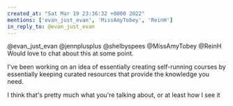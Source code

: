 ```yaml
---
created_at: "Sat Mar 19 23:36:32 +0000 2022"
mentions: ['evan_just_evan', 'MissAmyTobey', 'ReinH']
in_reply_to: @evan_just_evan
---
```


@evan_just_evan @jennplusplus @shelbyspees @MissAmyTobey @ReinH Would love to chat about this at some point.

I've been working on an idea of essentially creating self-running courses by essentially keeping curated resources that provide the knowledge you need. 

I think that's pretty much what you're talking about, or at least how I see it